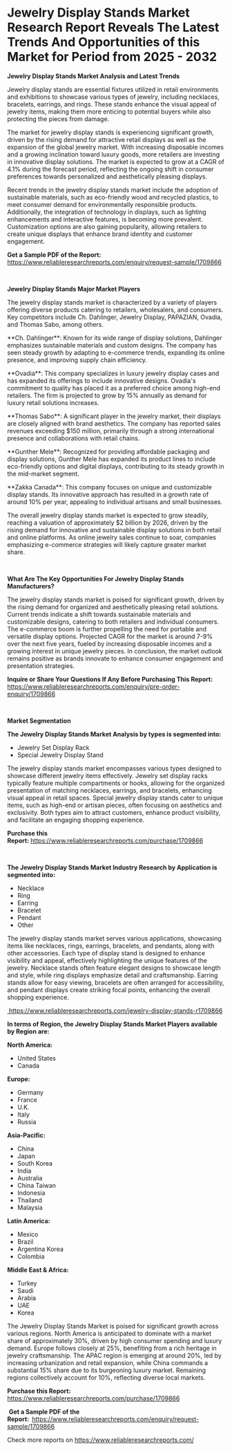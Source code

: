 <p><h1>Jewelry Display Stands Market Research Report Reveals The Latest Trends And Opportunities of this Market for Period from 2025 - 2032</h1></p><p><strong>Jewelry Display Stands Market Analysis and Latest Trends</strong></p>
<p><p>Jewelry display stands are essential fixtures utilized in retail environments and exhibitions to showcase various types of jewelry, including necklaces, bracelets, earrings, and rings. These stands enhance the visual appeal of jewelry items, making them more enticing to potential buyers while also protecting the pieces from damage. </p><p>The market for jewelry display stands is experiencing significant growth, driven by the rising demand for attractive retail displays as well as the expansion of the global jewelry market. With increasing disposable incomes and a growing inclination toward luxury goods, more retailers are investing in innovative display solutions. The market is expected to grow at a CAGR of 4.1% during the forecast period, reflecting the ongoing shift in consumer preferences towards personalized and aesthetically pleasing displays.</p><p>Recent trends in the jewelry display stands market include the adoption of sustainable materials, such as eco-friendly wood and recycled plastics, to meet consumer demand for environmentally responsible products. Additionally, the integration of technology in displays, such as lighting enhancements and interactive features, is becoming more prevalent. Customization options are also gaining popularity, allowing retailers to create unique displays that enhance brand identity and customer engagement.</p></p>
<p><strong>Get a Sample PDF of the Report:&nbsp;</strong> <a href="https://www.reliableresearchreports.com/enquiry/request-sample/1709866?utm_campaign=2333&utm_medium=2&utm_source=Github&utm_content=ia&utm_term=15022025&utm_id=jewelry-display-stands">https://www.reliableresearchreports.com/enquiry/request-sample/1709866</a></p>
<p>&nbsp;</p>
<p><strong>Jewelry Display Stands Major Market Players</strong></p>
<p><p>The jewelry display stands market is characterized by a variety of players offering diverse products catering to retailers, wholesalers, and consumers. Key competitors include Ch. Dahlinger, Jewelry Display, PAPAZIAN, Ovadia, and Thomas Sabo, among others.</p><p>**Ch. Dahlinger**: Known for its wide range of display solutions, Dahlinger emphasizes sustainable materials and custom designs. The company has seen steady growth by adapting to e-commerce trends, expanding its online presence, and improving supply chain efficiency.</p><p>**Ovadia**: This company specializes in luxury jewelry display cases and has expanded its offerings to include innovative designs. Ovadia's commitment to quality has placed it as a preferred choice among high-end retailers. The firm is projected to grow by 15% annually as demand for luxury retail solutions increases.</p><p>**Thomas Sabo**: A significant player in the jewelry market, their displays are closely aligned with brand aesthetics. The company has reported sales revenues exceeding $150 million, primarily through a strong international presence and collaborations with retail chains.</p><p>**Gunther Mele**: Recognized for providing affordable packaging and display solutions, Gunther Mele has expanded its product lines to include eco-friendly options and digital displays, contributing to its steady growth in the mid-market segment.</p><p>**Zakka Canada**: This company focuses on unique and customizable display stands. Its innovative approach has resulted in a growth rate of around 10% per year, appealing to individual artisans and small businesses.</p><p>The overall jewelry display stands market is expected to grow steadily, reaching a valuation of approximately $2 billion by 2026, driven by the rising demand for innovative and sustainable display solutions in both retail and online platforms. As online jewelry sales continue to soar, companies emphasizing e-commerce strategies will likely capture greater market share.</p></p>
<p>&nbsp;</p>
<p><strong>What Are The Key Opportunities For Jewelry Display Stands Manufacturers?</strong></p>
<p><p>The jewelry display stands market is poised for significant growth, driven by the rising demand for organized and aesthetically pleasing retail solutions. Current trends indicate a shift towards sustainable materials and customizable designs, catering to both retailers and individual consumers. The e-commerce boom is further propelling the need for portable and versatile display options. Projected CAGR for the market is around 7-9% over the next five years, fueled by increasing disposable incomes and a growing interest in unique jewelry pieces. In conclusion, the market outlook remains positive as brands innovate to enhance consumer engagement and presentation strategies.</p></p>
<p><strong>Inquire or Share Your Questions If Any Before Purchasing This Report:</strong> <a href="https://www.reliableresearchreports.com/enquiry/pre-order-enquiry/1709866?utm_campaign=2333&utm_medium=2&utm_source=Github&utm_content=ia&utm_term=15022025&utm_id=jewelry-display-stands">https://www.reliableresearchreports.com/enquiry/pre-order-enquiry/1709866</a></p>
<p>&nbsp;</p>
<p><strong>Market Segmentation</strong></p>
<p><strong>The Jewelry Display Stands Market Analysis by types is segmented into:</strong></p>
<p><ul><li>Jewelry Set Display Rack</li><li>Special Jewelry Display Stand</li></ul></p>
<p><p>The jewelry display stands market encompasses various types designed to showcase different jewelry items effectively. Jewelry set display racks typically feature multiple compartments or hooks, allowing for the organized presentation of matching necklaces, earrings, and bracelets, enhancing visual appeal in retail spaces. Special jewelry display stands cater to unique items, such as high-end or artisan pieces, often focusing on aesthetics and exclusivity. Both types aim to attract customers, enhance product visibility, and facilitate an engaging shopping experience.</p></p>
<p><strong>Purchase this Report:&nbsp;</strong><a href="https://www.reliableresearchreports.com/purchase/1709866?utm_campaign=2333&utm_medium=2&utm_source=Github&utm_content=ia&utm_term=15022025&utm_id=jewelry-display-stands">https://www.reliableresearchreports.com/purchase/1709866</a></p>
<p>&nbsp;</p>
<p><strong>The Jewelry Display Stands Market Industry Research by Application is segmented into:</strong></p>
<p><ul><li>Necklace</li><li>Ring</li><li>Earring</li><li>Bracelet</li><li>Pendant</li><li>Other</li></ul></p>
<p><p>The jewelry display stands market serves various applications, showcasing items like necklaces, rings, earrings, bracelets, and pendants, along with other accessories. Each type of display stand is designed to enhance visibility and appeal, effectively highlighting the unique features of the jewelry. Necklace stands often feature elegant designs to showcase length and style, while ring displays emphasize detail and craftsmanship. Earring stands allow for easy viewing, bracelets are often arranged for accessibility, and pendant displays create striking focal points, enhancing the overall shopping experience.</p></p>
<p><a href="https://www.reliableresearchreports.com/jewelry-display-stands-r1709866?utm_campaign=2333&utm_medium=2&utm_source=Github&utm_content=ia&utm_term=15022025&utm_id=jewelry-display-stands">&nbsp;https://www.reliableresearchreports.com/jewelry-display-stands-r1709866</a></p>
<p><strong>In terms of Region, the Jewelry Display Stands Market Players available by Region are:</strong></p>
<p>
    <p> <strong> North America: </strong>
        <ul>
            <li>United States</li>
            <li>Canada</li>
        </ul>
        </p> 
    <p> <strong> Europe: </strong>
        <ul>
            <li>Germany</li>
            <li>France</li>
            <li>U.K.</li>
            <li>Italy</li>
            <li>Russia</li>
        </ul>
        </p> 
    <p> <strong> Asia-Pacific: </strong>
        <ul>
            <li>China</li>
            <li>Japan</li>
            <li>South Korea</li>
            <li>India</li>
            <li>Australia</li>
            <li>China Taiwan</li>
            <li>Indonesia</li>
            <li>Thailand</li>
            <li>Malaysia</li>
        </ul>
        </p> 
    <p> <strong> Latin America: </strong>
        <ul>
            <li>Mexico</li>
            <li>Brazil</li>
            <li>Argentina Korea</li>
            <li>Colombia</li>
        </ul>
        </p> 
    <p> <strong> Middle East & Africa: </strong>
        <ul>
            <li>Turkey</li>
            <li>Saudi</li>
            <li>Arabia</li>
            <li>UAE</li>
            <li>Korea</li>
        </ul>
    </p>
    </p>
<p><p>The Jewelry Display Stands Market is poised for significant growth across various regions. North America is anticipated to dominate with a market share of approximately 30%, driven by high consumer spending and luxury demand. Europe follows closely at 25%, benefiting from a rich heritage in jewelry craftsmanship. The APAC region is emerging at around 20%, led by increasing urbanization and retail expansion, while China commands a substantial 15% share due to its burgeoning luxury market. Remaining regions collectively account for 10%, reflecting diverse local markets.</p></p>
<p><strong>Purchase this Report: </strong><a href="https://www.reliableresearchreports.com/purchase/1709866?utm_campaign=2333&utm_medium=2&utm_source=Github&utm_content=ia&utm_term=15022025&utm_id=jewelry-display-stands">https://www.reliableresearchreports.com/purchase/1709866</a></p>
<p>&nbsp;<strong>Get a Sample PDF of the Report:&nbsp;&nbsp;</strong><a href="https://www.reliableresearchreports.com/enquiry/request-sample/1709866?utm_campaign=2333&utm_medium=2&utm_source=Github&utm_content=ia&utm_term=15022025&utm_id=jewelry-display-stands">https://www.reliableresearchreports.com/enquiry/request-sample/1709866</a></p>
<p><strong></strong></p>
<p>Check more reports on <a href="https://www.reliableresearchreports.com/?utm_campaign=2333&utm_medium=2&utm_source=Github&utm_content=ia&utm_term=15022025&utm_id=jewelry-display-stands">https://www.reliableresearchreports.com/</a></p>
